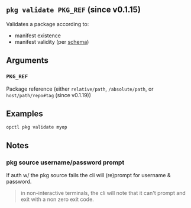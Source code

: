 ## `pkg validate PKG_REF` (since v0.1.15)

Validates a package according to:

- manifest existence
- manifest validity (per
  [schema](https://opspec.io/0.1.5/pkg-manifest.schema.json))

## Arguments

### `PKG_REF`
Package reference (either `relative/path`, `/absolute/path`, or `host/path/repo#tag` (since v0.1.19))

## Examples

```shell
opctl pkg validate myop
```

## Notes

### pkg source username/password prompt

If auth w/ the pkg source fails the cli will (re)prompt for username & password.

> in non-interactive terminals, the cli will note that it can't prompt
> and exit with a non zero exit code.
